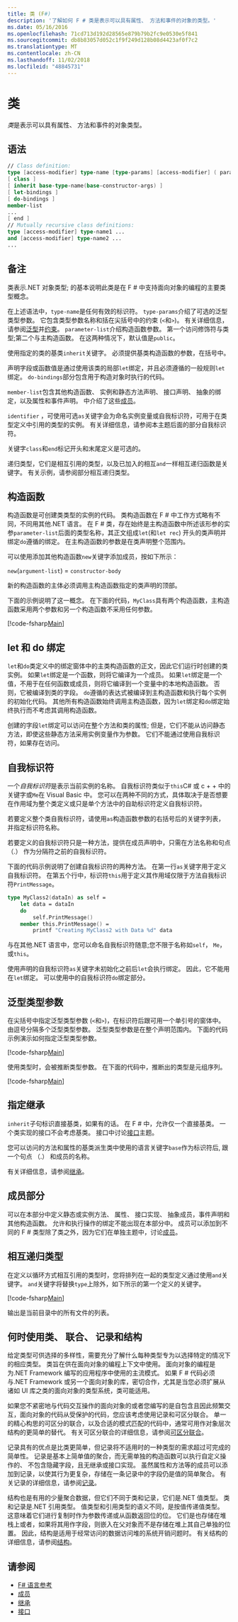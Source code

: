 ```yaml
---
title: 类 (F#)
description: '了解如何 F # 类是表示可以具有属性、 方法和事件的对象的类型。'
ms.date: 05/16/2016
ms.openlocfilehash: 71cd713d192d28565e879b79b2fc9e0530e5f841
ms.sourcegitcommit: db8b83057d052c1f9f249d128b08d4423af0f7c2
ms.translationtype: MT
ms.contentlocale: zh-CN
ms.lasthandoff: 11/02/2018
ms.locfileid: "48845731"
---
```

# <a name="classes"></a>类

*类*是表示可以具有属性、 方法和事件的对象类型。

## <a name="syntax"></a>语法

```fsharp
// Class definition:
type [access-modifier] type-name [type-params] [access-modifier] ( parameter-list ) [ as identifier ] =
[ class ]
[ inherit base-type-name(base-constructor-args) ]
[ let-bindings ]
[ do-bindings ]
member-list
...
[ end ]
// Mutually recursive class definitions:
type [access-modifier] type-name1 ...
and [access-modifier] type-name2 ...
...
```

## <a name="remarks"></a>备注

类表示.NET 对象类型; 的基本说明此类是在 F # 中支持面向对象的编程的主要类型概念。

在上述语法中，`type-name`是任何有效的标识符。 `type-params`介绍了可选的泛型类型参数。 它包含类型参数名称和括在尖括号中的约束 (`<`和`>`)。 有关详细信息，请参阅[泛型](generics/index.md)并[约束](generics/constraints.md)。 `parameter-list`介绍构造函数参数。 第一个访问修饰符与类型;第二个与主构造函数。 在这两种情况下，默认值是`public`。

使用指定的类的基类`inherit`关键字。 必须提供基类构造函数的参数，在括号中。

声明字段或函数值是通过使用该类的局部`let`绑定，并且必须遵循的一般规则`let`绑定。 `do-bindings`部分包含用于构造对象时执行的代码。

`member-list`包含其他构造函数、 实例和静态方法声明、 接口声明、 抽象的绑定，以及属性和事件声明。 中介绍了这些[成员](members/index.md)。

`identifier` ，可使用可选`as`关键字会为命名实例变量或自我标识符，可用于在类型定义中引用的类型的实例。 有关详细信息，请参阅本主题后面的部分自我标识符。

关键字`class`和`end`标记开头和末尾定义是可选的。

递归类型，它们是相互引用的类型，以及已加入的相互`and`一样相互递归函数是关键字。 有关示例，请参阅部分相互递归类型。

## <a name="constructors"></a>构造函数

构造函数是可创建类类型的实例的代码。 类构造函数在 F # 中工作方式略有不同，不同用其他.NET 语言。 在 F # 类，存在始终是主构造函数中所述该形参的实参`parameter-list`后面的类型名称，其正文组成`let`(和`let rec`) 开头的类声明并绑定`do`遵循的绑定。 在主构造函数的参数是在类声明整个范围内。

可以使用添加其他构造函数`new`关键字添加成员，按如下所示：

`new`(`argument-list`) = `constructor-body`

新的构造函数的主体必须调用主构造函数指定的类声明的顶部。

下面的示例说明了这一概念。 在下面的代码，`MyClass`具有两个构造函数，主构造函数采用两个参数和另一个构造函数不采用任何参数。

[!code-fsharp[Main](../../../samples/snippets/fsharp/lang-ref-1/snippet2401.fs)]

## <a name="let-and-do-bindings"></a>let 和 do 绑定

`let`和`do`类定义中的绑定窗体中的主类构造函数的正文，因此它们运行时创建的类实例。 如果`let`绑定是一个函数，则将它编译为一个成员。 如果`let`绑定是一个值，不用于在任何函数或成员，则将它编译到一个变量中的本地构造函数。 否则，它被编译到类的字段。 `do`遵循的表达式被编译到主构造函数和执行每个实例的初始化代码。 其他所有构造函数始终调用主构造函数，因为`let`绑定和`do`绑定始终执行而不考虑其调用构造函数。

创建的字段`let`绑定可以访问在整个方法和类的属性; 但是，它们不能从访问静态方法，即使这些静态方法采用实例变量作为参数。 它们不能通过使用自我标识符，如果存在访问。

## <a name="self-identifiers"></a>自我标识符

一个*自我标识符*是表示当前实例的名称。 自我标识符类似于`this`C# 或 c + + 中的关键字或`Me`在 Visual Basic 中。 您可以在两种不同的方式，具体取决于是否想要在作用域为整个类定义或只是单个方法中的自助标识符定义自我标识符。

若要定义整个类自我标识符，请使用`as`构造函数参数的右括号后的关键字列表，并指定标识符名称。

若要定义的自我标识符只是一种方法，提供在成员声明中，只需在方法名称和句点 （.） 作为分隔符之前的自我标识符。

下面的代码示例说明了创建自我标识符的两种方法。 在第一行`as`关键字用于定义自我标识符。 在第五个行中，标识符`this`用于定义其作用域仅限于方法自我标识符`PrintMessage`。

```fsharp
type MyClass2(dataIn) as self =
    let data = dataIn
    do
        self.PrintMessage()
    member this.PrintMessage() =
        printf "Creating MyClass2 with Data %d" data
```

与在其他.NET 语言中，您可以命名自我标识符随意;您不限于名称如`self`， `Me`，或`this`。

使用声明的自我标识符`as`关键字未初始化之前后`let`会执行绑定。 因此，它不能用在`let`绑定。 可以使用中的自我标识符`do`绑定部分。

## <a name="generic-type-parameters"></a>泛型类型参数

在尖括号中指定泛型类型参数 (`<`和`>`)，在标识符后跟可用一个单引号的窗体中。 由逗号分隔多个泛型类型参数。 泛型类型参数是在整个声明范围内。 下面的代码示例演示如何指定泛型类型参数。

[!code-fsharp[Main](../../../samples/snippets/fsharp/lang-ref-1/snippet2403.fs)]

使用类型时，会被推断类型参数。 在下面的代码中，推断出的类型是元组序列。

[!code-fsharp[Main](../../../samples/snippets/fsharp/lang-ref-1/snippet24031.fs)]

## <a name="specifying-inheritance"></a>指定继承

`inherit`子句标识直接基类，如果有的话。 在 F # 中，允许仅一个直接基类。 一个类实现的接口不会考虑基类。 接口中讨论[接口](Interfaces.md)主题。

您可以访问的方法和属性的基类派生类中使用的语言关键字`base`作为标识符后, 跟一个句点 （.） 和成员的名称。

有关详细信息，请参阅[继承](inheritance.md)。

## <a name="members-section"></a>成员部分

可以在本部分中定义静态或实例方法、 属性、 接口实现、 抽象成员，事件声明和其他构造函数。 允许和执行操作的绑定不能出现在本部分中。 成员可以添加到不同的 F # 类型除了类之外，因为它们在单独主题中，讨论[成员](members/index.md)。

## <a name="mutually-recursive-types"></a>相互递归类型

在定义以循环方式相互引用的类型时，您将排列在一起的类型定义通过使用`and`关键字。 `and`关键字将替换`type`上除外，如下所示的第一个定义的关键字。

[!code-fsharp[Main](../../../samples/snippets/fsharp/lang-ref-1/snippet2404.fs)]

输出是当前目录中的所有文件的列表。

## <a name="when-to-use-classes-unions-records-and-structures"></a>何时使用类、 联合、 记录和结构

给定类型可供选择的多样性，需要充分了解什么每种类型专为以选择特定的情况下的相应类型。 类旨在供在面向对象的编程上下文中使用。 面向对象的编程是为.NET Framework 编写的应用程序中使用的主流模式。 如果 F # 代码必须与.NET Framework 或另一个面向对象的库，密切合作，尤其是当您必须扩展从诸如 UI 库之类的面向对象的类型系统，类可能适用。

如果您不紧密地与代码交互操作的面向对象的或者您编写的是自包含且因此频繁交互，面向对象的代码从受保护的代码，您应该考虑使用记录和可区分联合。 单一的精心构思的可区分的联合，以及合适的模式匹配的代码中，通常可用作对象层次结构的更简单的替代。 有关可区分联合的详细信息，请参阅[可区分联合](discriminated-unions.md)。

记录具有的优点是比类更简单，但记录将不适用时的一种类型的需求超过可完成的简单性。 记录是基本上简单值的聚合，而无需单独的构造函数可以执行自定义操作的、 不包含隐藏字段，且无继承或接口实现。 虽然属性和方法等的成员可以添加到记录，以使其行为更复杂，存储在一条记录中的字段仍是值的简单聚合。 有关记录的详细信息，请参阅[记录](records.md)。

结构也是有用的少量聚合数据，但它们不同于类和记录，它们是.NET 值类型。 类和记录是.NET 引用类型。 值类型和引用类型的语义不同，是按值传递值类型。 这意味着它们进行复制时作为参数传递或从函数返回位的位。 它们是也存储在堆栈上或者，如果将其用作字段，则嵌入在父对象而不是存储在堆上其自己单独的位置。 因此，结构是适用于经常访问的数据访问堆的系统开销问题时。 有关结构的详细信息，请参阅[结构](structures.md)。

## <a name="see-also"></a>请参阅

- [F# 语言参考](index.md)
- [成员](members/index.md)
- [继承](inheritance.md)
- [接口](interfaces.md)

